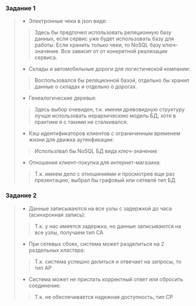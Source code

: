 ### Задание 1

> - Электронные чеки в json виде:
>> Здесь бы предпочел использовать реляционную базу данных, если сервис уже будет использовать базу для работы. 
> > Если хранить только чеки, то NoSQL базу ключ-значение. Все зависит от
> > от конкретной реализации сервиса. 
> - Склады и автомобильные дороги для логистической компании:
> > Воспользовался бы реляционной базой, отдельно бы хранил данные о складах и отдельно о дорогах. 
> - Генеалогические деревья:
> > Здесь выбор очевиден, т.к. имеем древовидную структуру лучше использовать иерархическию модель БД, 
> > хотя в практике я с такими не сталкивался. 
> 
> - Кэш идентификаторов клиентов с ограниченным временем жизни для движка аутенфикации:
> > Использлвал бы NoSQL БД вида ключ-значение
>  - Отношения клиент-покупка для интернет-магазина:
> > Т.к. имеем дело с отношениями и просмотрев еще раз презентацию, выбрал бы графовый или сетевлй тип БД

### Задание 2
> - Данные записываются на все узлы с задержкой до часа (асинхронная запись):
> > Т.к. у нас имеется задержка, но данные записываются на все узлы, получаем тип CA
> 
> - При сетевых сбоях, система может разделиться на 2 раздельных кластера:
> > Т.к. система успешно делиться и отвечает на запросы, то тип AP
> 
> - Система может не прислать корректный ответ или сбросить соединение:
> > Т.к. не обеспечивается надежная доступность, тип CP
